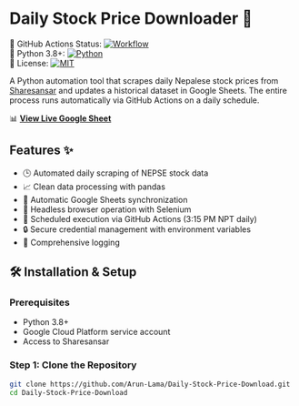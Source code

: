 # Daily Stock Price Downloader 🚀

🔁 GitHub Actions Status: [![Workflow](https://github.com/Arun-Lama/Daily-Stock-Price-Download/workflows/Daily%20Stock%20Update/badge.svg)](https://github.com/Arun-Lama/Daily-Stock-Price-Download/actions)  
🐍 Python 3.8+: [![Python](https://img.shields.io/badge/python-3.8%2B-blue)](https://www.python.org/)  
📜 License: [![MIT](https://img.shields.io/badge/License-MIT-yellow.svg)](https://opensource.org/licenses/MIT)

A Python automation tool that scrapes daily Nepalese stock prices from [Sharesansar](https://www.sharesansar.com/) and updates a historical dataset in Google Sheets. The entire process runs automatically via GitHub Actions on a daily schedule.

📊 **[View Live Google Sheet](https://docs.google.com/spreadsheets/d/1n_QX2H3HEM1wYbEQmHV4fYBwfDzd19sBEiOv4MBXrFo/edit?gid=1092951433)**

## Features ✨

- 🕒 Automated daily scraping of NEPSE stock data
- 📈 Clean data processing with pandas
- 🔄 Automatic Google Sheets synchronization
- 🤖 Headless browser operation with Selenium
- 📅 Scheduled execution via GitHub Actions (3:15 PM NPT daily)
- 🔒 Secure credential management with environment variables
- 📝 Comprehensive logging

## 🛠️ Installation & Setup

### Prerequisites
- Python 3.8+
- Google Cloud Platform service account
- Access to Sharesansar

### Step 1: Clone the Repository
```bash
git clone https://github.com/Arun-Lama/Daily-Stock-Price-Download.git
cd Daily-Stock-Price-Download
